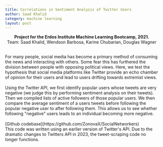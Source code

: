 ```yaml
---
title: Correlations in Sentiment Analysis of Twitter Users
author: Saad Khalid
category: machine learning
layout: post
---
```


<p style="text-align: center;">
<strong>Project for the Erdos Institute Machine Learning Bootcamp, 2021.</strong> <br />
Team: Saad Khalid, Wendson Barbosa, Karine Chubarian, Douglas Wagner
</p>
<br />
For many people, social media has become a primary method of consuming the news and interacting with others. Some fear this has furthered the division between people with opposing political views. Here, we test the hypothesis that social media platforms like Twitter provide an echo chamber of opinion for their users and lead to users drifting towards extremist views. <br />
<br />
Using the Twitter API, we first identify popular users whose tweets are very negative (we judge this by performing sentiment analysis on their tweets). Then we compiled lists of active followers of those popular users. We then compare the average sentiment of a users tweets before following the popular negative user to after following them. This allows us to see whether following "negative" users leads to an individual becoming more negative. <br />
<br />
[Github codebase](https://github.com/ZonovaX/SocialNetworkers) <br />
This code was written using an earlier version of Twitter's API. Due to the dramatic changes to Twitters API in 2023, the tweet-scraping code no longer functions. 